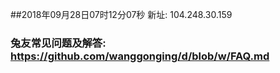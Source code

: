 ##2018年09月28日07时12分07秒 新址: 104.248.30.159
### 兔友常见问题及解答: https://github.com/wanggonging/d/blob/w/FAQ.md
